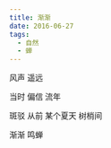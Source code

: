 ```yaml
---
title: 渐渐
date: 2016-06-27
tags:
  - 自然
  - 蝉
---
```


风声
遥远
<!--more-->
当时 偏信
流年

斑驳
从前 某个夏天
树梢间

渐渐
鸣蝉